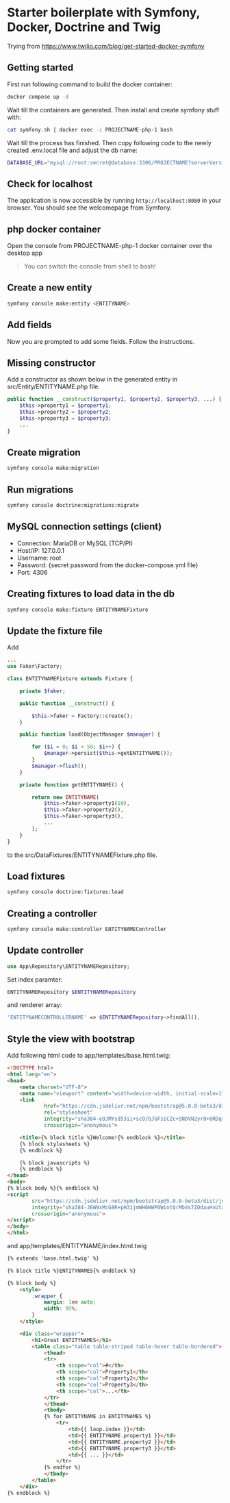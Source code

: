 # Starter boilerplate with Symfony, Docker, Doctrine and Twig
Trying from https://www.twilio.com/blog/get-started-docker-symfony

## Getting started
First run following command to build the docker container:
```bash
docker compose up -d
```

Wait till the containers are generated. Then install and create symfony stuff with:
```bash
cat symfony.sh | docker exec -i PROJECTNAME-php-1 bash
```

Wait till the process has finished. Then copy following code to the newly created .env.local file and adjust the db name:
```bash
DATABASE_URL="mysql://root:secret@database:3306/PROJECTNAME?serverVersion=8.0"
```

## Check for localhost
The application is now accessible by running `http://localhost:8080` in your browser. You should see the welcomepage from Symfony.

## php docker container
Open the console from PROJECTNAME-php-1 docker container over the desktop app

> You can switch the console from shell to bash!

## Create a new entity
```bash
symfony console make:entity <ENTITYNAME>
```

## Add fields
Now you are prompted to add some fields. Follow the instructions.

## Missing constructor
Add a constructor as shown below in the generated entity in src/Entity/ENTITYNAME.php file.
```php
public function __construct($property1, $property2, $property3, ...) {
	$this->property1 = $property1;
	$this->property2 = $property2;
	$this->property3 = $property3;
	...
}
```

## Create migration
```bash
symfony console make:migration
```

## Run migrations
```bash
symfony console doctrine:migrations:migrate
```

## MySQL connection settings (client)
- Connection: MariaDB or MySQL (TCP/PI)
- Host/IP: 127.0.0.1
- Username: root
- Password: {secret password from the docker-compose.yml file}
- Port: 4306

## Creating fixtures to load data in the db
```bash
symfony console make:fixture ENTITYNAMEFixture
```

## Update the fixture file
Add
```php
...
use Faker\Factory;

class ENTITYNAMEFixture extends Fixture {

    private $faker;

    public function __construct() {

        $this->faker = Factory::create();
    }

    public function load(ObjectManager $manager) {

        for ($i = 0; $i < 50; $i++) {
            $manager->persist($this->getENTITYNAME());
        }
        $manager->flush();
    }

    private function getENTITYNAME() {

        return new ENTITYNAME(
            $this->faker->property1(10),
            $this->faker->property2(),
            $this->faker->property3(),
            ...
        );
    }
}
```
to the src/DataFixtures/ENTITYNAMEFixture.php file.

## Load fixtures
```bash
symfony console doctrine:fixtures:load
```

## Creating a controller
```bash
symfony console make:controller ENTITYNAMEController
```

## Update controller
```php
use App\Repository\ENTITYNAMERepository;
```
Set index paramter:
```php
ENTITYNAMERepository $ENTITYNAMERepository
```
and renderer array:
```php
'ENTITYNAMECONTROLLERNAME' => $ENTITYNAMERepository->findAll(),
```

## Style the view with bootstrap
Add following html code to app/templates/base.html.twig:
```html
<!DOCTYPE html>
<html lang="en">
<head>
    <meta charset="UTF-8">
    <meta name="viewport" content="width=device-width, initial-scale=1">
    <link
            href="https://cdn.jsdelivr.net/npm/bootstrap@5.0.0-beta3/dist/css/bootstrap.min.css"
            rel="stylesheet"
            integrity="sha384-eOJMYsd53ii+scO/bJGFsiCZc+5NDVN2yr8+0RDqr0Ql0h+rP48ckxlpbzKgwra6"
            crossorigin="anonymous">

    <title>{% block title %}Welcome!{% endblock %}</title>
    {% block stylesheets %}
    {% endblock %}

    {% block javascripts %}
    {% endblock %}
</head>
<body>
{% block body %}{% endblock %}
<script
        src="https://cdn.jsdelivr.net/npm/bootstrap@5.0.0-beta3/dist/js/bootstrap.bundle.min.js"
        integrity="sha384-JEW9xMcG8R+pH31jmWH6WWP0WintQrMb4s7ZOdauHnUtxwoG2vI5DkLtS3qm9Ekf"
        crossorigin="anonymous">
</script>
</body>
</html>
```
and app/templates/ENTITYNAME/index.html.twig
```html
{% extends 'base.html.twig' %}

{% block title %}ENTITYNAMES{% endblock %}

{% block body %}
    <style>
        .wrapper {
            margin: 1em auto;
            width: 95%;
        }
    </style>

    <div class="wrapper">
        <h1>Great ENTITYNAMES</h1>
        <table class="table table-striped table-hover table-bordered">
            <thead>
            <tr>
                <th scope="col">#</th>
                <th scope="col">Property1</th>
                <th scope="col">Property2</th>
                <th scope="col">Property3</th>
                <th scope="col">...</th>
            </tr>
            </thead>
            <tbody>
            {% for ENTITYNAME in ENTITYNAMES %}
                <tr>
                    <td>{{ loop.index }}</td>
                    <td>{{ ENTITYNAME.property1 }}</td>
                    <td>{{ ENTITYNAME.property2 }}</td>
                    <td>{{ ENTITYNAME.property3 }}</td>
                    <td>{{ ... }}</td>
                </tr>
            {% endfor %}
            </tbody>
        </table>
    </div>
{% endblock %}
```
